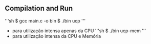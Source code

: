 ## Compilation and Run
'''sh
$ gcc main.c -o bin
$ ./bin ucp
'''
 - para utilização intensa apenas da CPU
 '''sh
 $ ./bin ucp-mem
 '''
  - para utilização intensa da CPU e Memória
